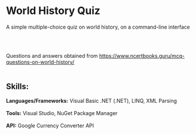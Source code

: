 # World History Quiz

A simple multiple-choice quiz on world history, on a command-line interface

<br/><br/>

Questions and answers obtained from <a href="https://www.ncertbooks.guru/mcq-questions-on-world-history/" target="_blank">https://www.ncertbooks.guru/mcq-questions-on-world-history/</a><br/><br/>

## Skills:
   **Languages/Frameworks:** Visual Basic .NET (.NET), LINQ, XML Parsing<br/><br/>
   **Tools:** Visual Studio, NuGet Package Manager<br/><br/>
   **API:** Google Currency Converter API<br/><br/>
